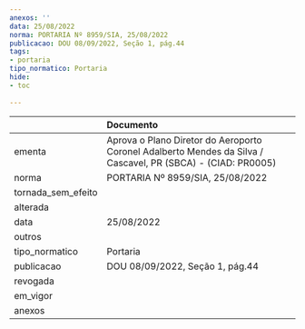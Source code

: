 ```yaml
---
anexos: ''
data: 25/08/2022
norma: PORTARIA Nº 8959/SIA, 25/08/2022
publicacao: DOU 08/09/2022, Seção 1, pág.44
tags:
- portaria
tipo_normatico: Portaria
hide: 
- toc 
 
---
```


|                    | Documento                                                                                                    |
|:-------------------|:-------------------------------------------------------------------------------------------------------------|
| ementa             | Aprova o Plano Diretor do Aeroporto Coronel Adalberto Mendes da Silva / Cascavel, PR (SBCA) - (CIAD: PR0005) |
| norma              | PORTARIA Nº 8959/SIA, 25/08/2022                                                                             |
| tornada_sem_efeito |                                                                                                              |
| alterada           |                                                                                                              |
| data               | 25/08/2022                                                                                                   |
| outros             |                                                                                                              |
| tipo_normatico     | Portaria                                                                                                     |
| publicacao         | DOU 08/09/2022, Seção 1, pág.44                                                                              |
| revogada           |                                                                                                              |
| em_vigor           |                                                                                                              |
| anexos             |                                                                                                              |
